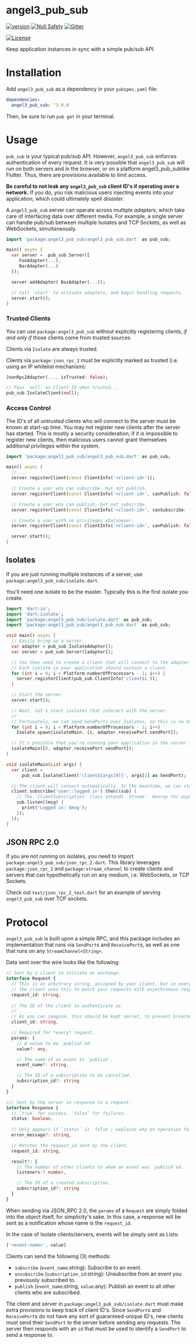# angel3_pub_sub
[![version](https://img.shields.io/badge/pub-v4.0.1-brightgreen)](https://pub.dartlang.org/packages/angel3_pub_sub)
[![Null Safety](https://img.shields.io/badge/null-safety-brightgreen)](https://dart.dev/null-safety)
[![Gitter](https://img.shields.io/gitter/room/angel_dart/discussion)](https://gitter.im/angel_dart/discussion)

[![License](https://img.shields.io/github/license/dukefirehawk/angel)](https://github.com/dukefirehawk/angel/tree/angel3/packages/pub_sub/LICENSE)

Keep application instances in sync with a simple pub/sub API.

# Installation
Add `angel3_pub_sub` as a dependency in your `pubspec.yaml` file:

```yaml
dependencies:
  angel3_pub_sub: ^3.0.0
```

Then, be sure to run `pub get` in your terminal.

# Usage
`pub_sub` is your typical pub/sub API. However, `angel3_pub_sub` enforces authentication of every
request. It is very possible that `angel3_pub_sub` will run on both servers and in the browser,
or on a platform angel3_pub_sublike Flutter. Thus, there are provisions available to limit
access.

**Be careful to not leak any `angel3_pub_sub` client ID's if operating over a network.**
If you do, you risk malicious users injecting events into your application, which
could ultimately spell *disaster*.

A `angel3_pub_sub` server can operate across multiple *adapters*, which take care of interfacing data over different
media. For example, a single server can handle pub/sub between multiple Isolates and TCP Sockets, as well as
WebSockets, simultaneously.

```dart
import 'package:angel3_pub_sub/angel3_pub_sub.dart' as pub_sub;

main() async {
  var server =  pub_sub.Server([
     FooAdapter(...),
     BarAdapter(...)
  ]);

  server.addAdapter( BazAdapter(...));

  // Call `start` to activate adapters, and begin handling requests.
  server.start();
}
```
### Trusted Clients
You can use `package:angel3_pub_sub` without explicitly registering
clients, *if and only if* those clients come from trusted sources.

Clients via `Isolate` are always trusted.

Clients via `package:json_rpc_2` must be explicitly marked
as trusted (i.e. using an IP whitelist mechanism):

```dart
JsonRpc2Adapter(..., isTrusted: false);

// Pass `null` as Client ID when trusted...
pub_sub.IsolateClient(null);
```

### Access Control
The ID's of all *untrusted* clients who will connect to the server must be known at start-up time.
You may not register new clients after the server has started. This is mostly a security consideration;
if it is impossible to register new clients, then malicious users cannot grant themselves additional
privileges within the system.

```dart
import 'package:angel3_pub_sub/angel3_pub_sub.dart' as pub_sub;

main() async {
  // ...
  server.registerClient(const ClientInfo('<client-id>'));

  // Create a user who can subscribe, but not publish.
  server.registerClient(const ClientInfo('<client-id>', canPublish: false));

  // Create a user who can publish, but not subscribe.
  server.registerClient(const ClientInfo('<client-id>', canSubscribe: false));

  // Create a user with no privileges whatsoever.
  server.registerClient(const ClientInfo('<client-id>', canPublish: false, canSubscribe: false));

  server.start();
}
```

## Isolates
If you are just running multiple instances of a server,
use `package:angel3_pub_sub/isolate.dart`. 

You'll need one isolate to be the master. Typically this is the first isolate you create.

```dart
import 'dart:io';
import 'dart:isolate';
import 'package:angel3_pub_sub/isolate.dart' as pub_sub;
import 'package:angel3_pub_sub/angel3_pub_sub.dart' as pub_sub;

void main() async {
  // Easily bring up a server.
  var adapter = pub_sub.IsolateAdapter();
  var server = pub_sub.Server([adapter]);

  // You then need to create a client that will connect to the adapter.
  // Each isolate in your application should contain a client.
  for (int i = 0; i < Platform.numberOfProcessors - 1; i++) {
    server.registerClient(pub_sub.ClientInfo('client$i'));
  }

  // Start the server.
  server.start();

  // Next, let's start isolates that interact with the server.
  //
  // Fortunately, we can send SendPorts over Isolates, so this is no hassle.
  for (int i = 0; i < Platform.numberOfProcessors - 1; i++)
    Isolate.spawn(isolateMain, [i, adapter.receivePort.sendPort]);

  // It's possible that you're running your application in the server isolate as well:
  isolateMain([0, adapter.receivePort.sendPort]);
}

void isolateMain(List args) {
  var client =
      pub_sub.IsolateClient('client${args[0]}', args[1] as SendPort);

  // The client will connect automatically. In the meantime, we can start subscribing to events.
  client.subscribe('user::logged_in').then((sub) {
    // The `ClientSubscription` class extends `Stream`. Hooray for asynchrony!
    sub.listen((msg) {
      print('Logged in: $msg');
    });
  });
}

```

## JSON RPC 2.0
If you are not running on isolates, you need to import
`package:angel3_pub_sub/json_rpc_2.dart`. This library leverages `package:json_rpc_2` and
`package:stream_channel` to create clients and servers that can hypothetically run on any
medium, i.e. WebSockets, or TCP Sockets.

Check out `test/json_rpc_2_test.dart` for an example of serving `angel3_pub_sub` over TCP sockets.

# Protocol
`angel3_pub_sub` is built upon a simple RPC, and this package includes
an implementation that runs via `SendPort`s and `ReceivePort`s, as
well as one that runs on any `StreamChannel<String>`.

Data sent over the wire looks like the following:

```typescript
// Sent by a client to initiate an exchange.
interface Request {
  // This is an arbitrary string, assigned by your client, but in every case,
  // the client uses this to match your requests with asynchronous responses.
  request_id: string,
  
  // The ID of the client to authenticate as.
  // 
  // As you can imagine, this should be kept secret, to prevent breaches.
  client_id: string,

  // Required for *every* request.
  params: {
    // A value to be `publish`ed.
    value?: any,

    // The name of an event to `publish`.
    event_name?: string,

    // The ID of a subscription to be cancelled.
    subscription_id?: string
  }
}

/// Sent by the server in response to a request.
interface Response {
  // `true` for success, `false` for failures.
  status: boolean,
  
  // Only appears if `status` is `false`; explains why an operation failed.
  error_message?: string,

  // Matches the request_id sent by the client.
  request_id: string,

  result?: {
    // The number of other clients to whom an event was `publish`ed.
    listeners:? number,

    // The ID of a created subscription.
    subscription_id?: string
  }
}
```

When sending via JSON_RPC 2.0, the `params` of a `Request` are simply folded into the object
itself, for simplicity's sake. In this case, a response will be sent as a notification whose
name is the `request_id`.

In the case of Isolate clients/servers, events will be simply sent as Lists:

```dart
['<event-name>', value]
```

Clients can send the following (3) methods:

* `subscribe` (`event_name`:string): Subscribe to an event.
* `unsubscribe` (`subscription_id`:string): Unsubscribe from an event you previously subscribed to.
* `publish` (`event_name`:string, `value`:any): Publish an event to all other clients who are subscribed.

The client and server in `package:angel3_pub_sub/isolate.dart` must make extra
provisions to keep track of client ID's. Since `SendPort`s and `ReceivePort`s
do not have any sort of guaranteed-unique ID's, new clients must send their
`SendPort` to the server before sending any requests. The server then responds
with an `id` that must be used to identify a `SendPort` to send a response to.